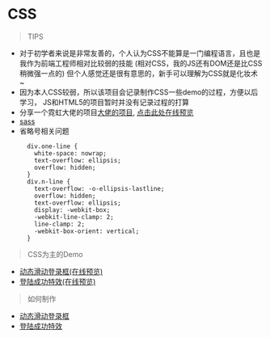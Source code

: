 # CSS
> TIPS

* 对于初学者来说是非常友善的，个人认为CSS不能算是一门编程语言，且也是我作为前端工程师相对比较弱的技能
    (相对CSS，我的JS还有DOM还是比CSS稍微强一点的)
    但个人感觉还是很有意思的，新手可以理解为CSS就是化妆术~
* 因为本人CSS较弱，所以该项目会记录制作CSS一些demo的过程，方便以后学习，
    JS和HTML5的项目暂时并没有记录过程的打算
* 分享一个霓虹大佬的项目[大佬的项目](https://github.com/yui540/Cowardly-Witch),
    [点击此处在线预览](https://yui540.graphics)  
* [sass](https://sass.bootcss.com/) 
* 省略号相关问题
    ```
      div.one-line {
        white-space: nowrap;
        text-overflow: ellipsis;
        overflow: hidden;
      }
      div.n-line {
        text-overflow: -o-ellipsis-lastline;
        overflow: hidden;
        text-overflow: ellipsis;
        display: -webkit-box;
        -webkit-line-clamp: 2;
        line-clamp: 2;
        -webkit-box-orient: vertical;
      }
    ```

> CSS为主的Demo
*  [动态滑动登录框(在线预览)](https://qianfengg.github.io/CSS/logindemo/index)
*  [登陆成功特效(在线预览)](https://qianfengg.github.io/CSS/loginsuccess/index)

> 如何制作
*  [动态滑动登录框](./HowToMake/logindemo/logindemo.md) 
*  [登陆成功特效](./HowToMake/loginsuccess/loginsuccess.md) 
